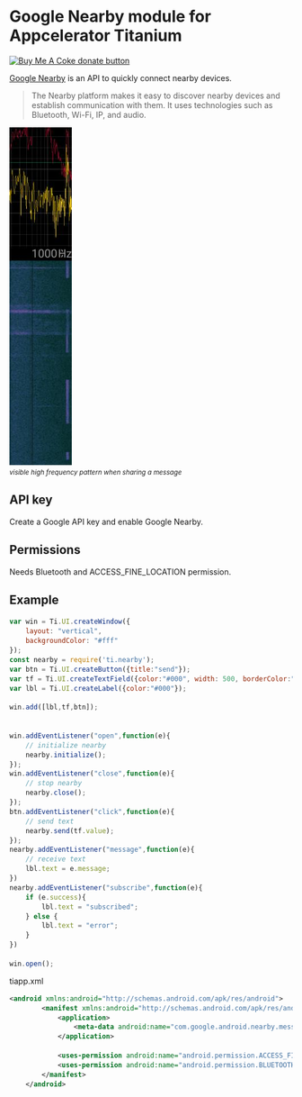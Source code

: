 # Google Nearby module for Appcelerator Titanium

<span class="badge-buymeacoffee"><a href="https://www.buymeacoffee.com/miga" title="donate"><img src="https://img.shields.io/badge/buy%20me%20a%20coke-donate-orange.svg" alt="Buy Me A Coke donate button" /></a></span>

<a href="https://developers.google.com/nearbyGoogle">Google Nearby</a> is an API to quickly connect nearby devices.
> The Nearby platform makes it easy to discover nearby devices and establish communication with them. It uses technologies such as Bluetooth, Wi-Fi, IP, and audio.

<img src="noise.jpg"/>
<br/>
<small><i>visible high frequency pattern when sharing a message</i></small>

## API key

Create a Google API key and enable Google Nearby.

## Permissions

Needs Bluetooth and ACCESS_FINE_LOCATION permission.

## Example

```javascript
var win = Ti.UI.createWindow({
	layout: "vertical",
	backgroundColor: "#fff"
});
const nearby = require('ti.nearby');
var btn = Ti.UI.createButton({title:"send"});
var tf = Ti.UI.createTextField({color:"#000", width: 500, borderColor:"#000",borderWidth:1});
var lbl = Ti.UI.createLabel({color:"#000"});

win.add([lbl,tf,btn]);


win.addEventListener("open",function(e){
	// initialize nearby
	nearby.initialize();
});
win.addEventListener("close",function(e){
	// stop nearby
	nearby.close();
});
btn.addEventListener("click",function(e){
	// send text
	nearby.send(tf.value);
});
nearby.addEventListener("message",function(e){
	// receive text
	lbl.text = e.message;
})
nearby.addEventListener("subscribe",function(e){
	if (e.success){
		lbl.text = "subscribed";
	} else {
		lbl.text = "error";
	}
})

win.open();
```

tiapp.xml
```xml
<android xmlns:android="http://schemas.android.com/apk/res/android">
		<manifest xmlns:android="http://schemas.android.com/apk/res/android">
			<application>
				<meta-data android:name="com.google.android.nearby.messages.API_KEY" android:value="YOUR_KEY"/>
			</application>

			<uses-permission android:name="android.permission.ACCESS_FINE_LOCATION"/>
			<uses-permission android:name="android.permission.BLUETOOTH"/>
		</manifest>
	</android>
```

